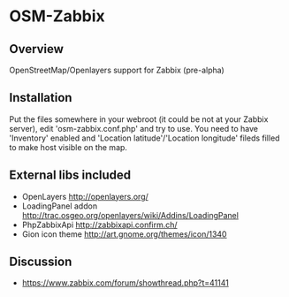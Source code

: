 OSM-Zabbix
==========

Overview
-------------

OpenStreetMap/Openlayers support for Zabbix (pre-alpha)

Installation
-------------

Put the files somewhere in your webroot (it could be not at your Zabbix server), edit 'osm-zabbix.conf.php' and try to use.
You need to have 'Inventory' enabled and 'Location latitude'/'Location longitude' fileds filled to make host visible on the map.

External libs included
-------------

* OpenLayers http://openlayers.org/
* LoadingPanel addon http://trac.osgeo.org/openlayers/wiki/Addins/LoadingPanel
* PhpZabbixApi http://zabbixapi.confirm.ch/
* Gion icon theme http://art.gnome.org/themes/icon/1340

Discussion
-------------

* https://www.zabbix.com/forum/showthread.php?t=41141

